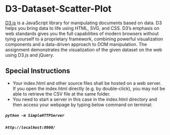 # D3-Dataset-Scatter-Plot
[D3.js](https://d3js.org/) is a JavaScript library for manipulating documents based on data. D3 helps you bring data to life using HTML, SVG, and CSS. D3’s emphasis on web standards gives you the full capabilities of modern browsers without tying yourself to a proprietary framework, combining powerful visualization components and a data-driven approach to DOM manipulation. The assignment demonstrates the visualization of the given dataset on the web using D3.js and jQuery.

## Special Instructions
* Your index.html and other source files shall be hosted on a web server. If you open the index.html directly (e.g. by double-click), you may not be able to retrieve the CSV file at the same folder.
* You need to start a server in this case in the index.html directory and then access your webpage by typing below command on terminal:
##### `python -m SimpleHTTPServer`
##### `http://localhost:8000/`
